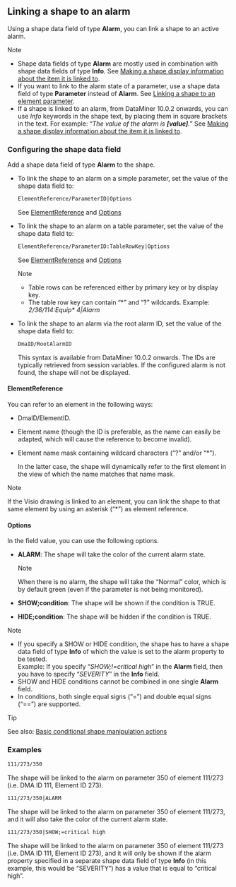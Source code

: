 ## Linking a shape to an alarm

Using a shape data field of type **Alarm**, you can link a shape to an active alarm.

> [!NOTE]
> -  Shape data fields of type **Alarm** are mostly used in combination with shape data fields of type **Info**. See [Making a shape display information about the item it is linked to](Making_a_shape_display_information_about_the_item_it_is_linked_to.md).
> -  If you want to link to the alarm state of a parameter, use a shape data field of type **Parameter** instead of **Alarm**. See [Linking a shape to an element parameter](Linking_a_shape_to_an_element_parameter.md).
> -  If a shape is linked to an alarm, from DataMiner 10.0.2 onwards, you can use *Info* keywords in the shape text, by placing them in square brackets in the text. For example: “*The value of the alarm is **\[value\]**.*” See [Making a shape display information about the item it is linked to](Making_a_shape_display_information_about_the_item_it_is_linked_to.md).

### Configuring the shape data field

Add a shape data field of type **Alarm** to the shape.

- To link the shape to an alarm on a simple parameter, set the value of the shape data field to:

    ```txt
    ElementReference/ParameterID|Options
    ```

    See [ElementReference](#elementreference) and [Options](#options)

- To link the shape to an alarm on a table parameter, set the value of the shape data field to:

    ```txt
    ElementReference/ParameterID:TableRowKey|Options
    ```

    See [ElementReference](#elementreference) and [Options](#options)

    > [!NOTE]
    > -  Table rows can be referenced either by primary key or by display key.
    > -  The table row key can contain “\*” and “?” wildcards. Example: *2/36/114:Equip\* 4\|Alarm*

- To link the shape to an alarm via the root alarm ID, set the value of the shape data field to:

    ```txt
    DmaID/RootAlarmID
    ```

    This syntax is available from DataMiner 10.0.2 onwards. The IDs are typically retrieved from session variables. If the configured alarm is not found, the shape will not be displayed.

#### ElementReference

You can refer to an element in the following ways:

- DmaID/ElementID.

- Element name (though the ID is preferable, as the name can easily be adapted, which will cause the reference to become invalid).

- Element name mask containing wildcard characters (”?” and/or “\*”).

    In the latter case, the shape will dynamically refer to the first element in the view of which the name matches that name mask.

> [!NOTE]
> If the Visio drawing is linked to an element, you can link the shape to that same element by using an asterisk (“\*”) as element reference.

#### Options

In the field value, you can use the following options.

- **ALARM**: The shape will take the color of the current alarm state.

    > [!NOTE]
    > When there is no alarm, the shape will take the “Normal” color, which is by default green (even if the parameter is not being monitored).

- **SHOW;condition**: The shape will be shown if the condition is TRUE.

- **HIDE;condition**: The shape will be hidden if the condition is TRUE.

> [!NOTE]
> -  If you specify a SHOW or HIDE condition, the shape has to have a shape data field of type **Info** of which the value is set to the alarm property to be tested.<br>Example: If you specify “*SHOW;!=critical high*” in the **Alarm** field, then you have to specify “*SEVERITY*” in the **Info** field.
> -  SHOW and HIDE conditions cannot be combined in one single **Alarm** field.
> -  In conditions, both single equal signs (“=”) and double equal signs (“==”) are supported.

> [!TIP]
> See also:
> [Basic conditional shape manipulation actions](Basic_conditional_shape_manipulation_actions.md)

### Examples

```txt
111/273/350
```

The shape will be linked to the alarm on parameter 350 of element 111/273 (i.e. DMA ID 111, Element ID 273).

```txt
111/273/350|ALARM
```

The shape will be linked to the alarm on parameter 350 of element 111/273, and it will also take the color of the current alarm state.

```txt
111/273/350|SHOW;=critical high
```

The shape will be linked to the alarm on parameter 350 of element 111/273 (i.e. DMA ID 111, Element ID 273), and it will only be shown if the alarm property specified in a separate shape data field of type **Info** (in this example, this would be “SEVERITY”) has a value that is equal to “critical high”.
